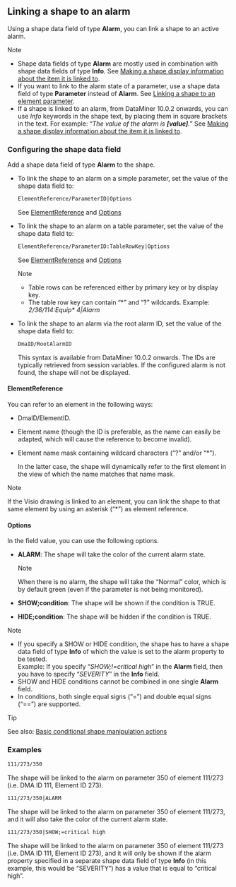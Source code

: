 ## Linking a shape to an alarm

Using a shape data field of type **Alarm**, you can link a shape to an active alarm.

> [!NOTE]
> -  Shape data fields of type **Alarm** are mostly used in combination with shape data fields of type **Info**. See [Making a shape display information about the item it is linked to](Making_a_shape_display_information_about_the_item_it_is_linked_to.md).
> -  If you want to link to the alarm state of a parameter, use a shape data field of type **Parameter** instead of **Alarm**. See [Linking a shape to an element parameter](Linking_a_shape_to_an_element_parameter.md).
> -  If a shape is linked to an alarm, from DataMiner 10.0.2 onwards, you can use *Info* keywords in the shape text, by placing them in square brackets in the text. For example: “*The value of the alarm is **\[value\]**.*” See [Making a shape display information about the item it is linked to](Making_a_shape_display_information_about_the_item_it_is_linked_to.md).

### Configuring the shape data field

Add a shape data field of type **Alarm** to the shape.

- To link the shape to an alarm on a simple parameter, set the value of the shape data field to:

    ```txt
    ElementReference/ParameterID|Options
    ```

    See [ElementReference](#elementreference) and [Options](#options)

- To link the shape to an alarm on a table parameter, set the value of the shape data field to:

    ```txt
    ElementReference/ParameterID:TableRowKey|Options
    ```

    See [ElementReference](#elementreference) and [Options](#options)

    > [!NOTE]
    > -  Table rows can be referenced either by primary key or by display key.
    > -  The table row key can contain “\*” and “?” wildcards. Example: *2/36/114:Equip\* 4\|Alarm*

- To link the shape to an alarm via the root alarm ID, set the value of the shape data field to:

    ```txt
    DmaID/RootAlarmID
    ```

    This syntax is available from DataMiner 10.0.2 onwards. The IDs are typically retrieved from session variables. If the configured alarm is not found, the shape will not be displayed.

#### ElementReference

You can refer to an element in the following ways:

- DmaID/ElementID.

- Element name (though the ID is preferable, as the name can easily be adapted, which will cause the reference to become invalid).

- Element name mask containing wildcard characters (”?” and/or “\*”).

    In the latter case, the shape will dynamically refer to the first element in the view of which the name matches that name mask.

> [!NOTE]
> If the Visio drawing is linked to an element, you can link the shape to that same element by using an asterisk (“\*”) as element reference.

#### Options

In the field value, you can use the following options.

- **ALARM**: The shape will take the color of the current alarm state.

    > [!NOTE]
    > When there is no alarm, the shape will take the “Normal” color, which is by default green (even if the parameter is not being monitored).

- **SHOW;condition**: The shape will be shown if the condition is TRUE.

- **HIDE;condition**: The shape will be hidden if the condition is TRUE.

> [!NOTE]
> -  If you specify a SHOW or HIDE condition, the shape has to have a shape data field of type **Info** of which the value is set to the alarm property to be tested.<br>Example: If you specify “*SHOW;!=critical high*” in the **Alarm** field, then you have to specify “*SEVERITY*” in the **Info** field.
> -  SHOW and HIDE conditions cannot be combined in one single **Alarm** field.
> -  In conditions, both single equal signs (“=”) and double equal signs (“==”) are supported.

> [!TIP]
> See also:
> [Basic conditional shape manipulation actions](Basic_conditional_shape_manipulation_actions.md)

### Examples

```txt
111/273/350
```

The shape will be linked to the alarm on parameter 350 of element 111/273 (i.e. DMA ID 111, Element ID 273).

```txt
111/273/350|ALARM
```

The shape will be linked to the alarm on parameter 350 of element 111/273, and it will also take the color of the current alarm state.

```txt
111/273/350|SHOW;=critical high
```

The shape will be linked to the alarm on parameter 350 of element 111/273 (i.e. DMA ID 111, Element ID 273), and it will only be shown if the alarm property specified in a separate shape data field of type **Info** (in this example, this would be “SEVERITY”) has a value that is equal to “critical high”.
